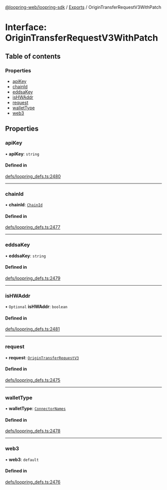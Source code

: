 [@loopring-web/loopring-sdk](../README.md) / [Exports](../modules.md) / OriginTransferRequestV3WithPatch

# Interface: OriginTransferRequestV3WithPatch

## Table of contents

### Properties

- [apiKey](OriginTransferRequestV3WithPatch.md#apikey)
- [chainId](OriginTransferRequestV3WithPatch.md#chainid)
- [eddsaKey](OriginTransferRequestV3WithPatch.md#eddsakey)
- [isHWAddr](OriginTransferRequestV3WithPatch.md#ishwaddr)
- [request](OriginTransferRequestV3WithPatch.md#request)
- [walletType](OriginTransferRequestV3WithPatch.md#wallettype)
- [web3](OriginTransferRequestV3WithPatch.md#web3)

## Properties

### apiKey

• **apiKey**: `string`

#### Defined in

[defs/loopring_defs.ts:2480](https://github.com/Loopring/loopring_sdk/blob/427d9da/src/defs/loopring_defs.ts#L2480)

___

### chainId

• **chainId**: [`ChainId`](../enums/ChainId.md)

#### Defined in

[defs/loopring_defs.ts:2477](https://github.com/Loopring/loopring_sdk/blob/427d9da/src/defs/loopring_defs.ts#L2477)

___

### eddsaKey

• **eddsaKey**: `string`

#### Defined in

[defs/loopring_defs.ts:2479](https://github.com/Loopring/loopring_sdk/blob/427d9da/src/defs/loopring_defs.ts#L2479)

___

### isHWAddr

• `Optional` **isHWAddr**: `boolean`

#### Defined in

[defs/loopring_defs.ts:2481](https://github.com/Loopring/loopring_sdk/blob/427d9da/src/defs/loopring_defs.ts#L2481)

___

### request

• **request**: [`OriginTransferRequestV3`](OriginTransferRequestV3.md)

#### Defined in

[defs/loopring_defs.ts:2475](https://github.com/Loopring/loopring_sdk/blob/427d9da/src/defs/loopring_defs.ts#L2475)

___

### walletType

• **walletType**: [`ConnectorNames`](../enums/ConnectorNames.md)

#### Defined in

[defs/loopring_defs.ts:2478](https://github.com/Loopring/loopring_sdk/blob/427d9da/src/defs/loopring_defs.ts#L2478)

___

### web3

• **web3**: `default`

#### Defined in

[defs/loopring_defs.ts:2476](https://github.com/Loopring/loopring_sdk/blob/427d9da/src/defs/loopring_defs.ts#L2476)
